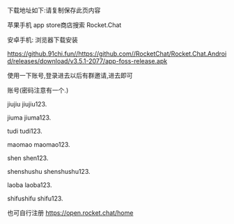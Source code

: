 
下载地址如下:请复制保存此页内容

苹果手机 app store商店搜索 Rocket.Chat

安卓手机:  浏览器下载安装

https://github.91chi.fun//https://github.com//RocketChat/Rocket.Chat.Android/releases/download/v3.5.1-2077/app-foss-release.apk

使用一下账号,登录进去以后有群邀请,进去即可

账号(密码注意有一个.)

jiujiu
jiujiu123.

jiuma
jiuma123.

tudi
tudi123.

maomao
maomao123.

shen
shen123.

shenshushu
shenshushu123.

laoba
laoba123.

shifushifu
shifu123.

也可自行注册
https://open.rocket.chat/home
